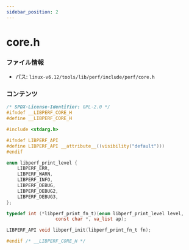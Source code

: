 ```yaml
---
sidebar_position: 2
---
```

# core.h

### ファイル情報

- パス: `linux-v6.12/tools/lib/perf/include/perf/core.h`

### コンテンツ

```h
/* SPDX-License-Identifier: GPL-2.0 */
#ifndef __LIBPERF_CORE_H
#define __LIBPERF_CORE_H

#include <stdarg.h>

#ifndef LIBPERF_API
#define LIBPERF_API __attribute__((visibility("default")))
#endif

enum libperf_print_level {
	LIBPERF_ERR,
	LIBPERF_WARN,
	LIBPERF_INFO,
	LIBPERF_DEBUG,
	LIBPERF_DEBUG2,
	LIBPERF_DEBUG3,
};

typedef int (*libperf_print_fn_t)(enum libperf_print_level level,
				  const char *, va_list ap);

LIBPERF_API void libperf_init(libperf_print_fn_t fn);

#endif /* __LIBPERF_CORE_H */

```
